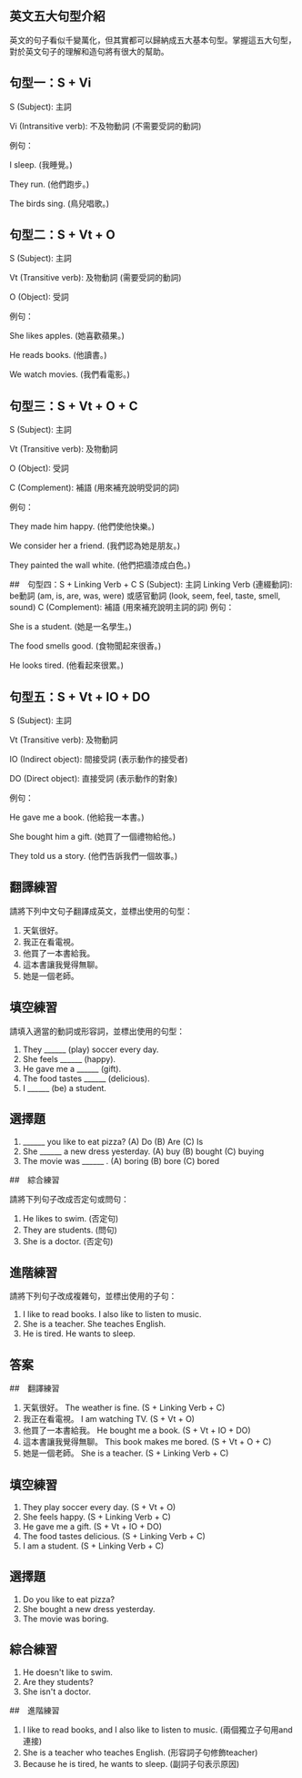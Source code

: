 ## 英文五大句型介紹
英文的句子看似千變萬化，但其實都可以歸納成五大基本句型。掌握這五大句型，對於英文句子的理解和造句將有很大的幫助。

## 句型一：S + Vi
S (Subject): 主詞

Vi (Intransitive verb): 不及物動詞 (不需要受詞的動詞)

例句：

I sleep. (我睡覺。)

They run. (他們跑步。)

The birds sing. (鳥兒唱歌。)

## 句型二：S + Vt + O
S (Subject): 主詞

Vt (Transitive verb): 及物動詞 (需要受詞的動詞)

O (Object): 受詞

例句：

She likes apples. (她喜歡蘋果。)

He reads books. (他讀書。)

We watch movies. (我們看電影。)

## 句型三：S + Vt + O + C
S (Subject): 主詞

Vt (Transitive verb): 及物動詞

O (Object): 受詞

C (Complement): 補語 (用來補充說明受詞的詞)

例句：

They made him happy. (他們使他快樂。)

We consider her a friend. (我們認為她是朋友。)

They painted the wall white. (他們把牆漆成白色。)

##　句型四：S + Linking Verb + C
S (Subject): 主詞
Linking Verb (連綴動詞): be動詞 (am, is, are, was, were) 或感官動詞 (look, seem, feel, taste, smell, sound)
C (Complement): 補語 (用來補充說明主詞的詞)
例句：

She is a student. (她是一名學生。)

The food smells good. (食物聞起來很香。)

He looks tired. (他看起來很累。)

## 句型五：S + Vt + IO + DO

S (Subject): 主詞

Vt (Transitive verb): 及物動詞

IO (Indirect object): 間接受詞 (表示動作的接受者)

DO (Direct object): 直接受詞 (表示動作的對象)

例句：

He gave me a book. (他給我一本書。)

She bought him a gift. (她買了一個禮物給他。)

They told us a story. (他們告訴我們一個故事。)

## 翻譯練習

請將下列中文句子翻譯成英文，並標出使用的句型：

1. 天氣很好。
2. 我正在看電視。
3. 他買了一本書給我。
4. 這本書讓我覺得無聊。
5. 她是一個老師。

## 填空練習

請填入適當的動詞或形容詞，並標出使用的句型：

1. They ______ (play) soccer every day.
2. She feels ______ (happy).
3. He gave me a ______ (gift).
4. The food tastes ______ (delicious).
5. I ______ (be) a student.

## 選擇題

1. ______ you like to eat pizza? (A) Do (B) Are (C) Is
2. She ______ a new dress yesterday. (A) buy (B) bought (C) buying
3. The movie was ______ . (A) boring (B) bore (C) bored

##　綜合練習

請將下列句子改成否定句或問句：

1. He likes to swim. (否定句)
2. They are students. (問句)
3. She is a doctor. (否定句)

## 進階練習

請將下列句子改成複雜句，並標出使用的子句：

1. I like to read books. I also like to listen to music.
2. She is a teacher. She teaches English.
3. He is tired. He wants to sleep.


## 答案

##　翻譯練習

1. 天氣很好。 The weather is fine. (S + Linking Verb + C)
2. 我正在看電視。 I am watching TV. (S + Vt + O)
3. 他買了一本書給我。 He bought me a book. (S + Vt + IO + DO)
4. 這本書讓我覺得無聊。 This book makes me bored. (S + Vt + O + C)
5. 她是一個老師。 She is a teacher. (S + Linking Verb + C)

## 填空練習

1. They play soccer every day. (S + Vt + O)
2. She feels happy. (S + Linking Verb + C)
3. He gave me a gift. (S + Vt + IO + DO)
4. The food tastes delicious. (S + Linking Verb + C)
5. I am a student. (S + Linking Verb + C)

## 選擇題

1. Do you like to eat pizza?
2. She bought a new dress yesterday.
3. The movie was boring.

## 綜合練習

1. He doesn't like to swim.
2. Are they students?
3. She isn't a doctor.

##　進階練習

1. I like to read books, and I also like to listen to music. (兩個獨立子句用and連接)
2. She is a teacher who teaches English. (形容詞子句修飾teacher)
3. Because he is tired, he wants to sleep. (副詞子句表示原因)